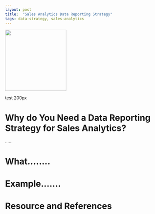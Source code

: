 ```yaml
---
layout: post
title:  "Sales Analytics Data Reporting Strategy"
tags: data-strategy, sales-analytics
---
```

<img src="https://github.com/tanyayt/tanyayt.github.io/blob/master/images/strategy_modified.png?raw=true" height = 200px>

test 200px 

# Why do You Need a Data Reporting Strategy for Sales Analytics? 

...... 

# What........ 

# Example....... 

# Resource and References 

